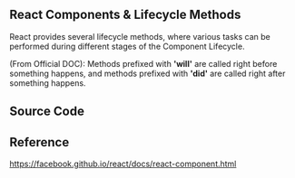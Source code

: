 ## React Components & Lifecycle Methods

React provides several lifecycle methods, where various tasks can be performed during different stages of the Component Lifecycle.

(From Official DOC):
Methods prefixed with **'will'** are called right before something happens, and methods prefixed with **'did'** are called right after something happens.

## Source Code 

## Reference
https://facebook.github.io/react/docs/react-component.html
